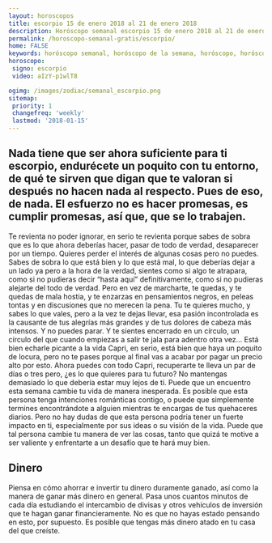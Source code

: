 ```yaml
---
layout: horoscopos
title: escorpio 15 de enero 2018 al 21 de enero 2018 
description: Horóscopo semanal escorpio 15 de enero 2018 al 21 de enero 2018. Nada tiene que ser ahora suficiente para ti escorpio, endurécete un poquito con tu entorno, de qué te sirven que digan que te valoran si después no hacen nada al respecto. Pues de eso, de nada. El esfuerzo no es hacer promesas, es cumplir promesas, así que, que se lo trabajen. 
permalink: /horoscopo-semanal-gratis/escorpio/
home: FALSE
keywords: horóscopo semanal, horóscopo de la semana, horóscopo, horóscopo gratis,horóscopos, horóscopo esperanza gracia, horoscopos escorpio la semana, horóscopos gratis, Tarot, Astrologia, Zodíaco, escorpio, horoscopo gratis, semanal
horoscopo:
 signo: escorpio
 video: aIzY-p1wlT8

ogimg: /images/zodiac/semanal_escorpio.png
sitemap:
 priority: 1
 changefreq: 'weekly'
 lastmod: '2018-01-15'
---
```




## Nada tiene que ser ahora suficiente para ti escorpio, endurécete un poquito con tu entorno, de qué te sirven que digan que te valoran si después no hacen nada al respecto. Pues de eso, de nada. El esfuerzo no es hacer promesas, es cumplir promesas, así que, que se lo trabajen. 

Te revienta no poder ignorar, en serio te revienta porque sabes de sobra que es lo que ahora deberías hacer, pasar de todo de verdad, desaparecer por un tiempo. Quieres perder el interés de algunas cosas pero no puedes. Sabes de sobra lo que está bien y lo que está mal, lo que deberías dejar a un lado ya pero a la hora de la verdad, sientes como si algo te atrapara, como si no pudieras decir “hasta aquí” definitivamente, como si no pudieras alejarte del todo de verdad. Pero en vez de marcharte, te quedas, y te quedas de mala hostia, y te enzarzas en pensamientos negros, en peleas tontas y en discusiones que no merecen la pena. Tu te quieres mucho, y sabes lo que vales, pero a la vez te dejas llevar, esa pasión incontrolada es la causante de tus alegrías más grandes y de tus dolores de cabeza más intensos. Y no puedes parar. Y te sientes encerrado en un círculo, un círculo del que cuando empiezas a salir te jala para adentro otra vez… Está bien echarle picante a la vida Capri, en serio, está bien que haya un poquito de locura, pero no te pases porque al final vas a acabar por pagar un precio alto por esto. Ahora puedes con todo Capri, recuperarte te lleva un par de días o tres pero, ¿es lo que quieres para tu futuro? No mantengas demasiado lo que debería estar muy lejos de ti.
Puede que un encuentro esta semana cambie tu vida de manera inesperada. Es posible que esta persona tenga intenciones románticas contigo, o puede que simplemente termines encontrándote a alguien mientras te encargas de tus quehaceres diarios. Pero no hay dudas de que esta persona podría tener un fuerte impacto en ti, especialmente por sus ideas o su visión de la vida. Puede que tal persona cambie tu manera de ver las cosas, tanto que quizá te motive a ser valiente y enfrentarte a un desafío que te hará muy bien.

## Dinero

Piensa en cómo ahorrar e invertir tu dinero duramente ganado, así como la manera de ganar más dinero en general. Pasa unos cuantos minutos de cada día estudiando el intercambio de divisas y otros vehículos de inversión que te hagan ganar financieramente. No es que no hayas estado pensando en esto, por supuesto. Es posible que tengas más dinero atado en tu casa del que creíste.